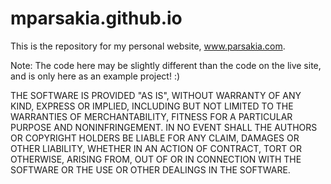 # mparsakia.github.io

This is the repository for my personal website, www.parsakia.com.


Note: The code here may be slightly different than the code on the live site, and is only here as an example project! :)

THE SOFTWARE IS PROVIDED "AS IS", WITHOUT WARRANTY OF ANY KIND, EXPRESS OR IMPLIED, INCLUDING BUT NOT LIMITED TO THE WARRANTIES OF MERCHANTABILITY, FITNESS FOR A PARTICULAR PURPOSE AND NONINFRINGEMENT. IN NO EVENT SHALL THE AUTHORS OR COPYRIGHT HOLDERS BE LIABLE FOR ANY CLAIM, DAMAGES OR OTHER LIABILITY, WHETHER IN AN ACTION OF CONTRACT, TORT OR OTHERWISE, ARISING FROM, OUT OF OR IN CONNECTION WITH THE SOFTWARE OR THE USE OR OTHER DEALINGS IN THE SOFTWARE.

